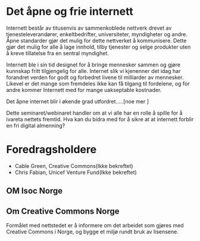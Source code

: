 # Det åpne og frie internett

Internett består av titusenvis av sammenkoblede nettverk drevet av tjenesteleverandører, 
enkeltbedrifter, universiteter, myndigheter og andre. Åpne standarder gjør det mulig for 
dette nettverket å kommunisere. Dette gjør det mulig for alle å lage innhold, 
tilby tjenester og selge produkter uten å kreve tillatelse fra en sentral myndighet.

Internett ble i sin tid designet for å bringe mennesker sammen og gjøre kunnskap fritt 
tilgjengelig for alle. Internet slik vi kjenenner det idag har forandret verden for godt 
og forbedret livene til milliarder av mennesker. Likevel er det mange som fremdeles ikke 
kan få tilgang til fordelene, og for andre kommer Internett med for mange uakseptable kostnader. 

Det åpne internet blir i økende grad utfordret.....[noe mer ]

Dette seminaret/webinaret handler om at vi alle har en rolle å spille for å ivareta nettets fremtid. 
Hva kan du bidra med for å sikre at at internett forblir en fri digital almenning? 

# Foredragsholdere
- Cable Green, Creative Commons(Ikke bekreftet)
- Chris Fabian, Unicef Venture Fund(Ikke bekreftet)



## OM Isoc Norge

## Om Creative Commons Norge
Formålet med nettstedet er å informere om det arbeidet som gjøres med Creative Commons i Norge, og bygge et miljø rundt bruk av lisensene.



